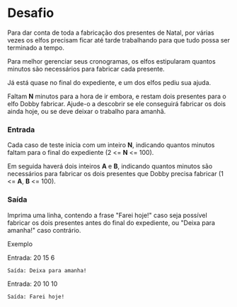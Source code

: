 # Desafio

<p>Para dar conta de toda a fabricação dos presentes de Natal, por várias vezes os elfos precisam ficar até tarde trabalhando para que tudo possa ser terminado a tempo.

Para melhor gerenciar seus cronogramas, os elfos estipularam quantos minutos são necessários para fabricar cada presente.

Já está quase no final do expediente, e um dos elfos pediu sua ajuda.

Faltam <b>N</b> minutos para a hora de ir embora, e restam dois presentes para o elfo Dobby fabricar. Ajude-o a descobrir se ele conseguirá fabricar os dois ainda hoje, ou se deve deixar o trabalho para amanhã.</p>

<h3>Entrada</h3>

<p>Cada caso de teste inicia com um inteiro <b>N</b>, indicando quantos minutos faltam para o final do expediente (2 <= <b>N</b> <= 100).

Em seguida haverá dois inteiros <b>A</b> e <b>B</b>, indicando quantos minutos são necessários para fabricar os dois presentes que Dobby precisa fabricar (1 <= <b>A</b>, <b>B</b> <= 100).</p>

<h3>Saída</h3>

<p>Imprima uma linha, contendo a frase "Farei hoje!" caso seja possível fabricar os dois presentes antes do final do expediente, ou "Deixa para amanha!" caso contrário.</p>

<p>Exemplo</p>

<p>
    Entrada: 
    20
    15 6

    Saída: Deixa para amanha!
</p>
<p>
    Entrada: 
    20
    10 10

    Saída: Farei hoje!
</p>